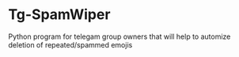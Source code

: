 # Tg-SpamWiper
Python program for telegam group owners that will help to automize deletion of repeated/spammed emojis
